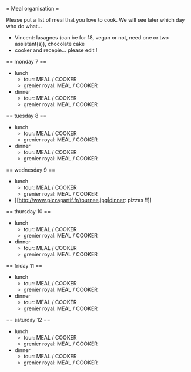 = Meal organisation =

Please put a list of meal that you love to cook. We will see later which day who do what...

 * Vincent: lasagnes (can be for 18, vegan or not, need one or two assistant(s)), chocolate cake
 * cooker and recepie... please edit !

== monday 7 ==

  * lunch
    * tour: MEAL / COOKER
    * grenier royal: MEAL / COOKER
  * dinner
    * tour: MEAL / COOKER
    * grenier royal: MEAL / COOKER

== tuesday 8 ==
  * lunch
    * tour: MEAL / COOKER
    * grenier royal: MEAL / COOKER
  * dinner
    * tour: MEAL / COOKER
    * grenier royal: MEAL / COOKER

== wednesday 9 ==
  * lunch
    * tour: MEAL / COOKER
    * grenier royal: MEAL / COOKER
  * [[http://www.pizzapartif.fr/tournee.jpg|dinner: pizzas !!]]

== thursday 10 ==
  * lunch
    * tour: MEAL / COOKER
    * grenier royal: MEAL / COOKER
  * dinner
    * tour: MEAL / COOKER
    * grenier royal: MEAL / COOKER

== friday 11 ==
  * lunch
    * tour: MEAL / COOKER
    * grenier royal: MEAL / COOKER
  * dinner
    * tour: MEAL / COOKER
    * grenier royal: MEAL / COOKER

== saturday 12 ==
  * lunch
    * tour: MEAL / COOKER
    * grenier royal: MEAL / COOKER
  * dinner
    * tour: MEAL / COOKER
    * grenier royal: MEAL / COOKER
